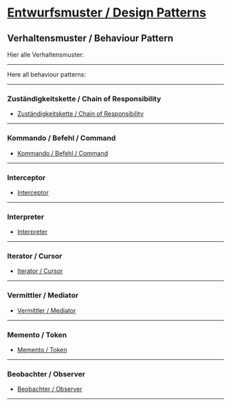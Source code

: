 # [Entwurfsmuster / Design Patterns](https://github.com/mschoeffel/DesignPattern)
## Verhaltensmuster / Behaviour Pattern

Hier alle Verhaltensmuster:

---

Here all behaviour patterns:

---
### Zuständigkeitskette / Chain of Responsibility

* [Zuständigkeitskette / Chain of Responsibility](https://github.com/mschoeffel/DesignPattern/tree/master/src/verhaltensmuster/zustaendigkeitskette)
---
### Kommando / Befehl / Command

* [Kommando / Befehl / Command](https://github.com/mschoeffel/DesignPattern/tree/master/src/verhaltensmuster/kommando)
---
### Interceptor

* [Interceptor](https://github.com/mschoeffel/DesignPattern/tree/master/src/verhaltensmuster/interceptor)
---
### Interpreter

* [Interpreter](https://github.com/mschoeffel/DesignPattern/tree/master/src/verhaltensmuster/interpreter)
---
### Iterator / Cursor

* [Iterator / Cursor](https://github.com/mschoeffel/DesignPattern/tree/master/src/verhaltensmuster/iterator)
---
### Vermittler / Mediator

* [Vermittler / Mediator](https://github.com/mschoeffel/DesignPattern/tree/master/src/verhaltensmuster/vermittler)
---
### Memento / Token

* [Memento / Token](https://github.com/mschoeffel/DesignPattern/tree/master/src/verhaltensmuster/memento)
---
### Beobachter / Observer

* [Beobachter / Observer](https://github.com/mschoeffel/DesignPattern/tree/master/src/verhaltensmuster/beobachter)
---